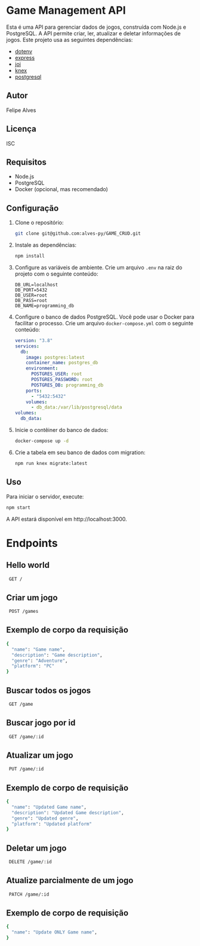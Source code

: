 # Game Management API

Esta é uma API para gerenciar dados de jogos, construída com Node.js e PostgreSQL. A API permite criar, ler, atualizar e deletar informações de jogos. Este projeto usa as seguintes dependências:

- [dotenv](https://www.npmjs.com/package/dotenv)
- [express](https://www.npmjs.com/package/express)
- [joi](https://www.npmjs.com/package/joi)
- [knex](https://www.npmjs.com/package/knex)
- [postgresql](https://www.npmjs.com/package/postgresql)

## Autor

Felipe Alves

## Licença

ISC

## Requisitos

- Node.js
- PostgreSQL
- Docker (opcional, mas recomendado)

## Configuração

1. Clone o repositório:

   ```sh
   git clone git@github.com:alves-py/GAME_CRUD.git
   ```

2. Instale as dependências:

   ```sh
   npm install
   ```

3. Configure as variáveis de ambiente. Crie um arquivo `.env` na raiz do projeto com o seguinte conteúdo:

   ```env
   DB_URL=localhost
   DB_PORT=5432
   DB_USER=root
   DB_PASS=root
   DB_NAME=programming_db
   ```

4. Configure o banco de dados PostgreSQL. Você pode usar o Docker para facilitar o processo. Crie um arquivo `docker-compose.yml` com o seguinte conteúdo:

   ```yaml
   version: "3.8"
   services:
     db:
       image: postgres:latest
       container_name: postgres_db
       environment:
         POSTGRES_USER: root
         POSTGRES_PASSWORD: root
         POSTGRES_DB: programming_db
       ports:
         - "5432:5432"
       volumes:
         - db_data:/var/lib/postgresql/data
   volumes:
     db_data:
   ```

5. Inicie o contêiner do banco de dados:

   ```sh
   docker-compose up -d
   ```

6. Crie a tabela em seu banco de dados com migration:

   ```sh
   npm run knex migrate:latest
   ```

## Uso

Para iniciar o servidor, execute:

```sh
npm start
```

A API estará disponível em http://localhost:3000.

# Endpoints

## Hello world

```sh
 GET /
```

## Criar um jogo

```sh
 POST /games
```

## Exemplo de corpo da requisição

```sh
{
  "name": "Game name",
  "description": "Game description",
  "genre": "Adventure",
  "platform": "PC"
}
```

## Buscar todos os jogos

```sh
 GET /game
```

## Buscar jogo por id

```sh
 GET /game/:id
```

## Atualizar um jogo

```sh
 PUT /game/:id
```

## Exemplo de corpo de requisição

```sh
{
  "name": "Updated Game name",
  "description": "Updated Game description",
  "genre": "Updated genre",
  "platform": "Updated platform"
}
```

## Deletar um jogo

```sh
 DELETE /game/:id
```

## Atualize parcialmente de um jogo

```sh
 PATCH /game/:id
```

## Exemplo de corpo de requisição

```sh
{
  "name": "Update ONLY Game name",
}
```
